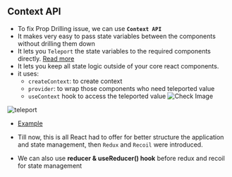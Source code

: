 ## Context API

- To fix Prop Drilling issue, we can use **`Context API`**
- It makes very easy to pass state variables between the components without drilling them down
- It lets you `Teleport` the state variables to the required components directly. [Read more](https://react.dev/learn/passing-data-deeply-with-context)
- It lets you keep all state logic outside of your core react components.
- it uses: 
  - `createContext`: to create context
  - `provider`: to wrap those components who need teleported value
  - `useContext` hook to access the teleported value
![Check Image](https://react.dev/_next/image?url=%2Fimages%2Fdocs%2Fdiagrams%2Fpassing_data_context_close.dark.png&w=1920&q=75) 

![teleport](https://react.dev/_next/image?url=%2Fimages%2Fdocs%2Fdiagrams%2Fpassing_data_context_far.dark.png&w=1920&q=75)

- [Example](https://github.com/princebansal7/Web-Development-Concepts/blob/main/react-js/21.react-context-api/src/App.jsx)

- Till now, this is all React had to offer for better structure the application and state management, then `Redux` and `Recoil` were introduced.
- We can also use **reducer & useReducer() hook** before redux and recoil for state management